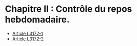 # Chapitre II : Contrôle du repos hebdomadaire.

* [Article L3172-1](./LEGIARTI000006902809.md)
* [Article L3172-2](./LEGIARTI000006902810.md)
